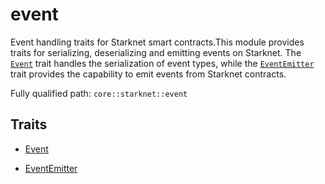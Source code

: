 # event

Event handling traits for Starknet smart contracts.This module provides traits for serializing, deserializing and emitting events on Starknet. The [`Event`](./core-starknet-event-Event.md) trait handles the serialization of event types, while the [`EventEmitter`](`EventEmitter`) trait provides the capability to emit events from Starknet contracts.

Fully qualified path: `core::starknet::event`

## Traits

- [Event](./core-starknet-event-Event.md)

- [EventEmitter](./core-starknet-event-EventEmitter.md)

